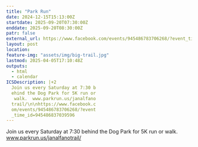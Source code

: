 ```yaml
---
title: "Park Run"
date: 2024-12-15T15:13:00Z
startdate: 2025-09-20T07:30:00Z
enddate: 2025-09-20T08:30:00Z
patr: false
external_url: https://www.facebook.com/events/945486783706268/?event_time_id=945486837039596
layout: post
location: 
feature-img: "assets/img/big-trail.jpg"
lastmod: 2025-04-05T17:10:48Z
outputs:
  - html
  - calendar
ICSDescription: |+2
  Join us every Saturday at 7:30 b  ehind the Dog Park for 5K run or   walk.  www.parkrun.us/janalfano  trail/\n\nhttps://www.facebook.c  om/events/945486783706268/?event  _time_id=945486837039596
---
```


Join us every Saturday at 7&#58;30 behind the Dog Park for 5K run or walk.  www.parkrun.us/janalfanotrail/<br>
  <br>
  
